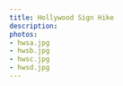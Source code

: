 ```yaml
---
title: Hollywood Sign Hike
description: 
photos:
- hwsa.jpg
- hwsb.jpg
- hwsc.jpg
- hwsd.jpg
---
```

